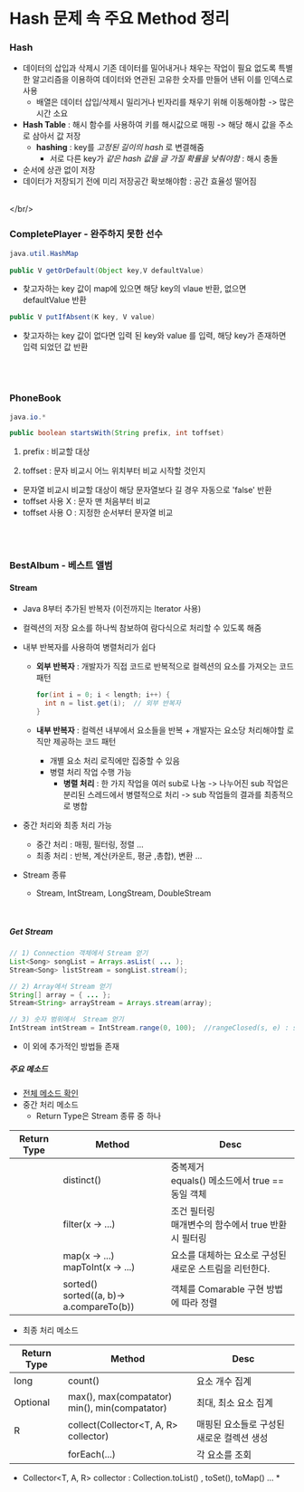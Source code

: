 # Hash 문제 속 주요 Method 정리

### Hash

* 데이터의 삽입과 삭제시 기존 데이터를 밀어내거나 채우는 작업이 필요 없도록 특별한 알고리즘을 이용하여 데이터와 연관된 고유한 숫자를 만들어 낸뒤 이를 인덱스로 사용
  * 배열은 데이터 삽입/삭제시 밀리거나 빈자리를 채우기 위해 이동해야함 -> 많은 시간 소요
* **Hash Table** : 해시 함수를 사용하여 키를 해시값으로 매핑 -> 해당 해시 값을 주소로 삼아서 값 저장
  * **hashing** : key를 _고정된 길이의 hash_ 로 변결해줌
    * 서로 다른 key가 _같은 hash 값을 글 가질 확률을 낮춰야함_ : 해시 충돌
* 순서에 상관 없이 저장
* 데이터가 저장되기 전에 미리 저장공간 확보해야함 : 공간 효율성 떨어짐

<br/></br/>


### CompletePlayer - 완주하지 못한 선수

```java
java.util.HashMap
  
public V getOrDefault(Object key,V defaultValue)
```

* 찾고자하는 key 값이 map에 있으면 해당 key의 vlaue 반환, 없으면 defaultValue 반환



```java
public V putIfAbsent(K key, V value)
```

* 찾고자하는 key 값이 없다면 입력 된 key와 value 를 입력, 해당 key가 존재하면 입력 되었던 값 반환




<br/>
<br/>



### PhoneBook

```java
java.io.*

public boolean startsWith(String prefix, int toffset)
```

1. prefix : 비교할 대상

2. toffset : 문자 비교시 어느 위치부터 비교 시작할 것인지

* 문자열 비교시 비교할 대상이 해당 문자열보다 길 경우 자동으로 'false' 반환
* toffset 사용 X : 문자 맨 처음부터 비교
* toffset 사용 O : 지정한 순서부터 문자열 비교





<br/><br/>
### BestAlbum - 베스트 앨범

#### Stream

* Java 8부터 추가된 반복자 (이전까지는 Iterator 사용)

* 컬렉션의 저장 요소를 하나씩 참보하여 람다식으로 처리할 수 있도록 해줌

* 내부 반복자를 사용하여 병렬처리가 쉽다

  * **외부 반복자** : 개발자가 직접 코드로 반복적으로 컬렉션의 요소를 가져오는 코드 패턴

    ```java
    for(int i = 0; i < length; i++) {
      int n = list.get(i);	// 외부 반복자
    }
    ```

  * **내부 반복자** : 컬렉션 내부에서 요소들을 반복 + 개발자는 요소당 처리해야할 로직만 제공하는 코드 패턴

    * 개별 요소 처리 로직에만 집중할 수 있음
    * 병렬 처리 작업 수행 가능
      * **병렬 처리** : 한 가지 작업을 여러 sub로 나눔 -> 나누어진 sub 작업은 분리된 스레드에서 병렬적으로 처리 -> sub 작업들의 결과를 최종적으로 병합

* 중간 처리와 최종 처리 가능

  * 중간 처리 : 매핑, 필터링, 정렬 ...
  * 최종 처리 : 반복, 계산(카운트, 평균 ,총합), 변환 ...

* Stream 종류

  * Stream, IntStream, LongStream, DoubleStream

<br>

##### Get Stream

```java
// 1) Connection 객체에서 Stream 얻기
List<Song> songList = Arrays.asList( ... );
Stream<Song> listStream = songList.stream();

// 2) Array에서 Stream 얻기
String[] array = { ... };
Stream<String> arrayStream = Arrays.stream(array);

// 3) 숫자 범위에서  Stream 얻기
IntStream intStream = IntStream.range(0, 100);	//rangeClosed(s, e) : s<= n <= e
```

* 이 외에 추가적인 방법들 존재





##### 주요 메소드

* [전체 메소드 확인](https://docs.oracle.com/javase/8/docs/api/java/util/stream/Stream.html)
* 중간 처리 메소드
  * Return Type은 Stream 종류 중 하나

| Return Type | Method                                        | Desc                                                    |
| ----------- | --------------------------------------------- | ------------------------------------------------------- |
|             | distinct()                                    | 중복제거<br>equals() 메소드에서 true == 동일 객체       |
|             | filter(x -> ...)                              | 조건 필터링<br>매개변수의 함수에서 true 반환시 필터링   |
|             | map(x -> ...)<br>mapToInt(x -> ...)           | 요소를 대체하는 요소로 구성된 새로운 스트림을 리턴한다. |
|             | sorted()<br />sorted((a, b)-> a.compareTo(b)) | 객체를 Comarable 구현 방법에 따라 정렬                  |



* 최종 처리 메소드

| Return Type | Method                                             | Desc                                            |
| ----------- | -------------------------------------------------- | ----------------------------------------------- |
| long        | count()                                            | 요소 개수 집계                                  |
| Optional<T> | max(), max(compatator)<br />min(), min(compatator) | 최대, 최소 요소 집계                            |
| R           | collect(Collector<T, A, R> collector)              | 매핑된 요소들로 구성된 새로운 컬렉션 생성<br /> |
|             | forEach(...)                                       | 각 요소를 조회                                  |

* Collector<T, A, R> collector : Collection.toList() , toSet(), toMap() ...
  * 